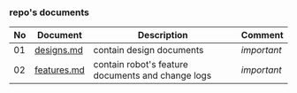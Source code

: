 ### repo's documents

|No|Document|Description|Comment|
|---|---|---|---|
|01|[designs.md](/docs/designs.md)|contain design documents|*important*|
|02|[features.md](/docs/features.md)|contain robot's feature documents and change logs|*important*|
